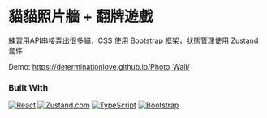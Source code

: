 # 貓貓照片牆 + 翻牌遊戲

練習用API串接弄出很多貓，CSS 使用 Bootstrap 框架，狀態管理使用 [Zustand](Zustand-url) 套件

Demo: https://determinationlove.github.io/Photo_Wall/

### Built With

[![React][React.js]][React-url]
[![Zustand.com]][Zustand-url]
[![TypeScript][TypeScript.com]][TypeScript-url]
[![Bootstrap][Bootstrap.com]][Bootstrap-url]




<!-- MARKDOWN LINKS & IMAGES -->
<!-- https://www.markdownguide.org/basic-syntax/#reference-style-links -->
[contributors-shield]: https://img.shields.io/github/contributors/determinationlove/Baha_MasonryLayout.svg?style=for-the-badge
[contributors-url]: https://github.com/determinationlove/Baha_MasonryLayout/graphs/contributors
[forks-shield]: https://img.shields.io/github/forks/determinationlove/Baha_MasonryLayout.svg?style=for-the-badge
[forks-url]: https://github.com/determinationlove/Baha_MasonryLayout/network/members
[stars-shield]: https://img.shields.io/github/stars/determinationlove/Baha_MasonryLayout.svg?style=for-the-badge
[stars-url]: https://github.com/determinationlove/Baha_MasonryLayout/stargazers
[issues-shield]: https://img.shields.io/github/issues/determinationlove/Baha_MasonryLayout.svg?style=for-the-badge
[issues-url]: https://github.com/determinationlove/Baha_MasonryLayout/issues
[license-shield]: https://img.shields.io/github/license/determinationlove/Baha_MasonryLayout.svg?style=for-the-badge
[license-url]: https://github.com/determinationlove/Baha_MasonryLayout/blob/master/LICENSE.txt
[linkedin-shield]: https://img.shields.io/badge/-LinkedIn-black.svg?style=for-the-badge&logo=linkedin&colorB=555
[linkedin-url]: www.linkedin.com/in/幽冥-燐火-a08229237
[product-screenshot]: images/screenshot.png

[React.js]: https://img.shields.io/badge/React-20232A?style=for-the-badge&logo=react&logoColor=61DAFB
[React-url]: https://reactjs.org/
[Zustand.com]: https://img.shields.io/badge/zustand-%2320232a.svg?style=for-the-badge&logo=react&logoColor=%2361DAFB
[Zustand-url]: https://zustand-demo.pmnd.rs/
[Bootstrap.com]:https://img.shields.io/badge/bootstrap-%23563D7C.svg?style=for-the-badge&logo=bootstrap&logoColor=white
[Bootstrap-url]: https://getbootstrap.com/
[TypeScript.com]: https://img.shields.io/badge/typescript-%23007ACC.svg?style=for-the-badge&logo=typescript&logoColor=white
[TypeScript-url]: https://www.typescriptlang.org/

